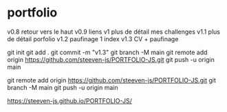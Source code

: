# portfolio
v0.8 retour vers le haut
v0.9 liens
v1 plus de détail mes challenges
v1.1 plus de détail porfolio
v1.2 paufinage 1 index
v1.3 CV + paufinage

git init
git add .
git commit -m "v1.3"
git branch -M main
git remote add origin https://github.com/steeven-js/PORTFOLIO-JS.git
git push -u origin main

git remote add origin https://github.com/steeven-js/PORTFOLIO-JS.git
git branch -M main
git push -u origin main


https://steeven-js.github.io/PORTFOLIO-JS/